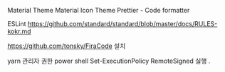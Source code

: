 Material Theme
Material Icon Theme
Prettier - Code formatter

ESLint
https://github.com/standard/standard/blob/master/docs/RULES-kokr.md

https://github.com/tonsky/FiraCode 설치

yarn
관리자 권한 power shell
Set-ExecutionPolicy RemoteSigned 실행
.
